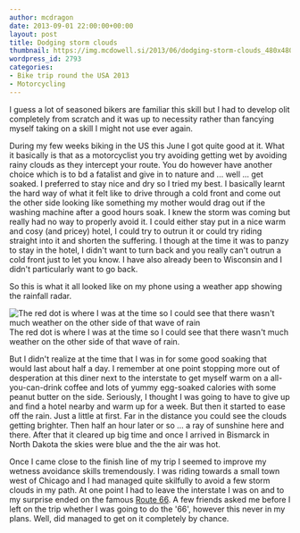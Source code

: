 ```yaml
---
author: mcdragon
date: 2013-09-01 22:00:00+00:00
layout: post
title: Dodging storm clouds
thumbnail: https://img.mcdowell.si/2013/06/dodging-storm-clouds_480x480.png
wordpress_id: 2793
categories:
- Bike trip round the USA 2013
- Motorcycling
---
```


I guess a lot of seasoned bikers are familiar this skill but I had to develop olit completely from scratch and it was up to necessity rather than fancying myself taking on a skill I might not use ever again.

During my few weeks biking in the US this June I got quite good at it.
What it basically is that as a motorcyclist you try avoiding getting wet by avoiding rainy clouds as they intercept your route. You do however have another choice which is to bd a fatalist and give in to nature and ... well ... get soaked. I preferred to stay nice and dry so I tried my best.
I basically learnt the hard way of what it felt like to drive through a cold front and come out the other side looking like something my mother would drag out if the washing machine after a good hours soak. I knew the storm was coming but really had no way to properly avoid it. I could either stay put in a nice warm and cosy (and pricey) hotel, I could try to outrun it or could try riding straight into it and shorten the suffering. I though at the time it was to panzy to stay in the hotel, I didn't want to turn back and you really can't outrun a cold front just to let you know. I have also already been to Wisconsin and I didn't particularly want to go back.

So this is what it all looked like on my phone using a weather app showing the rainfall radar.

![The red dot is where I was at the time so I could see that there wasn't much weather on the other side of that wave of rain](https://img.mcdowell.si/2013/06/wpid-Screenshot_2013-06-09-08-17-591-1-576x1024.png "The red dot is where I was at the time so I could see that there wasn't much weather on the other side of that wave of rain.")
The red dot is where I was at the time so I could see that there wasn't much weather on the other side of that wave of rain.

But I didn't realize at the time that I was in for some good soaking that would last about half a day. I remember at one point stopping more out of desperation at this diner next to the interstate to get myself warm on a all-you-can-drink coffee and lots of yummy egg-soaked calories with some peanut butter on the side.
Seriously, I thought I was going to have to give up and find a hotel nearby and warm up for a week. But then it started to ease off the rain. Just a little at first. Far in the distance you could see the clouds getting brighter. Then half an hour later or so ... a ray of sunshine here and there. After that it cleared up big time and once I arrived in Bismarck in North Dakota the skies were blue and the the air was hot.

Once I came close to the finish line of my trip I seemed to improve my wetness avoidance skills tremendously.
I was riding towards a small town west of Chicago and I had managed quite skilfully to avoid a few storm clouds in my path. At one point I had to leave the interstate I was on and to my surprise ended on the famous [Route 66](https://en.wikipedia.org/wiki/U.S._Route_66). A few friends asked me before I left on the trip whether I was going to do the '66', however this never in my plans. Well, did managed to get on it completely by chance.
